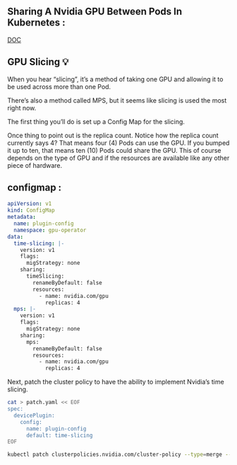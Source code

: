 ## Sharing A Nvidia GPU Between Pods In Kubernetes :

[DOC](https://dev.to/thenjdevopsguy/sharing-a-nvidia-gpu-between-pods-in-kubernetes-4hp9)

## GPU Slicing 💡


When you hear “slicing”, it’s a method of taking one GPU and allowing it to be used across more than one Pod.

There’s also a method called MPS, but it seems like slicing is used the most right now.

The first thing you’ll do is set up a Config Map for the slicing.

Once thing to point out is the replica count. Notice how the replica count currently says 4? That means four (4) Pods can use the GPU. If you bumped it up to ten, that means ten (10) Pods could share the GPU. This of course depends on the type of GPU and if the resources are available like any other piece of hardware.

## configmap :

```yaml
apiVersion: v1
kind: ConfigMap
metadata:
  name: plugin-config
  namespace: gpu-operator
data:
  time-slicing: |-
    version: v1
    flags:
      migStrategy: none
    sharing:
      timeSlicing:
        renameByDefault: false
        resources:
          - name: nvidia.com/gpu
            replicas: 4
  mps: |-
    version: v1
    flags:
      migStrategy: none
    sharing:
      mps:
        renameByDefault: false
        resources:
          - name: nvidia.com/gpu
            replicas: 4
```

Next, patch the cluster policy to have the ability to implement Nvidia’s time slicing.

```bash
cat > patch.yaml << EOF
spec:
  devicePlugin:
    config:
      name: plugin-config
      default: time-slicing
EOF

kubectl patch clusterpolicies.nvidia.com/cluster-policy --type=merge --patch-file=patch.yaml
```